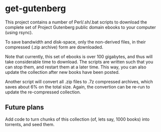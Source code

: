 # get-gutenberg

This project contains a number of Perl/.sh/.bat scripts to download the complete
set of Project Gutenberg public domain ebooks to your computer (using rsync).

To save bandwidth and disk-space, only the non-derived files, in their
compressed (.zip archive) form are downloaded.

Note that currently, this set of ebooks is over 100 gigabytes, and thus will
take considerable time to download. The scripts are written such that you
can stop them, and restart them at a later time. This way, you can also update
the collection after new books have been posted.

Another script will convert all .zip files to .7z compressed archives, which
saves about 6% on the total size. Again, the convertion can be re-run
to update the re-compressed collection.

## Future plans

Add code to turn chunks of this collection (of, lets say, 1000 books) into
torrents, and seed them.
